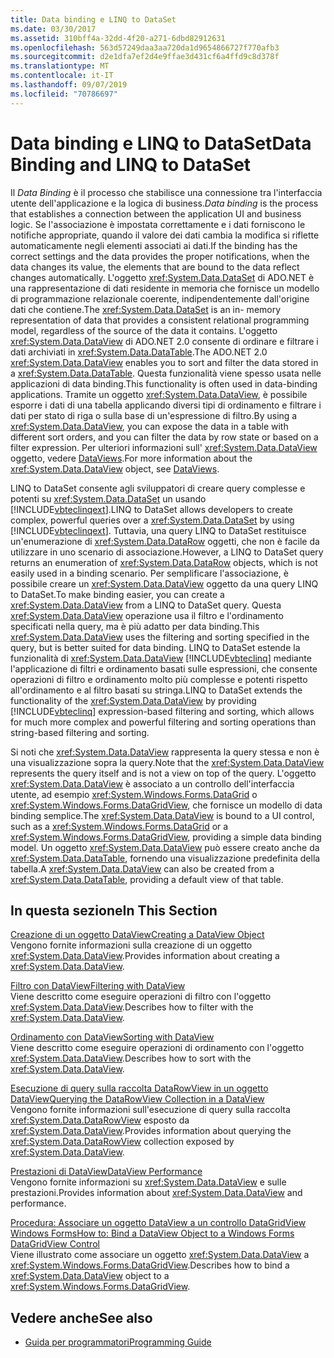 ```yaml
---
title: Data binding e LINQ to DataSet
ms.date: 03/30/2017
ms.assetid: 310bff4a-32dd-4f20-a271-6dbd82912631
ms.openlocfilehash: 563d57249daa3aa720da1d9654866727f770afb3
ms.sourcegitcommit: d2e1dfa7ef2d4e9ffae3d431cf6a4ffd9c8d378f
ms.translationtype: MT
ms.contentlocale: it-IT
ms.lasthandoff: 09/07/2019
ms.locfileid: "70786697"
---
```

# <a name="data-binding-and-linq-to-dataset"></a><span data-ttu-id="e924a-102">Data binding e LINQ to DataSet</span><span class="sxs-lookup"><span data-stu-id="e924a-102">Data Binding and LINQ to DataSet</span></span>
<span data-ttu-id="e924a-103">Il *Data Binding* è il processo che stabilisce una connessione tra l'interfaccia utente dell'applicazione e la logica di business.</span><span class="sxs-lookup"><span data-stu-id="e924a-103">*Data binding* is the process that establishes a connection between the application UI and business logic.</span></span> <span data-ttu-id="e924a-104">Se l'associazione è impostata correttamente e i dati forniscono le notifiche appropriate, quando il valore dei dati cambia la modifica si riflette automaticamente negli elementi associati ai dati.</span><span class="sxs-lookup"><span data-stu-id="e924a-104">If the binding has the correct settings and the data provides the proper notifications, when the data changes its value, the elements that are bound to the data reflect changes automatically.</span></span> <span data-ttu-id="e924a-105">L'oggetto <xref:System.Data.DataSet> di ADO.NET è una rappresentazione di dati residente in memoria che fornisce un modello di programmazione relazionale coerente, indipendentemente dall'origine dati che contiene.</span><span class="sxs-lookup"><span data-stu-id="e924a-105">The <xref:System.Data.DataSet> is an in- memory representation of data that provides a consistent relational programming model, regardless of the source of the data it contains.</span></span> <span data-ttu-id="e924a-106">L'oggetto <xref:System.Data.DataView> di ADO.NET 2.0 consente di ordinare e filtrare i dati archiviati in <xref:System.Data.DataTable>.</span><span class="sxs-lookup"><span data-stu-id="e924a-106">The ADO.NET 2.0 <xref:System.Data.DataView> enables you to sort and filter the data stored in a <xref:System.Data.DataTable>.</span></span> <span data-ttu-id="e924a-107">Questa funzionalità viene spesso usata nelle applicazioni di data binding.</span><span class="sxs-lookup"><span data-stu-id="e924a-107">This functionality is often used in data-binding applications.</span></span> <span data-ttu-id="e924a-108">Tramite un oggetto <xref:System.Data.DataView>, è possibile esporre i dati di una tabella applicando diversi tipi di ordinamento e filtrare i dati per stato di riga o sulla base di un'espressione di filtro.</span><span class="sxs-lookup"><span data-stu-id="e924a-108">By using a <xref:System.Data.DataView>, you can expose the data in a table with different sort orders, and you can filter the data by row state or based on a filter expression.</span></span> <span data-ttu-id="e924a-109">Per ulteriori informazioni sull' <xref:System.Data.DataView> oggetto, vedere [DataViews](./dataset-datatable-dataview/dataviews.md).</span><span class="sxs-lookup"><span data-stu-id="e924a-109">For more information about the <xref:System.Data.DataView> object, see [DataViews](./dataset-datatable-dataview/dataviews.md).</span></span>  
  
 <span data-ttu-id="e924a-110">LINQ to DataSet consente agli sviluppatori di creare query complesse e potenti su <xref:System.Data.DataSet> un usando [!INCLUDE[vbteclinqext](../../../../includes/vbteclinqext-md.md)].</span><span class="sxs-lookup"><span data-stu-id="e924a-110">LINQ to DataSet allows developers to create complex, powerful queries over a <xref:System.Data.DataSet> by using [!INCLUDE[vbteclinqext](../../../../includes/vbteclinqext-md.md)].</span></span> <span data-ttu-id="e924a-111">Tuttavia, una query LINQ to DataSet restituisce un'enumerazione di <xref:System.Data.DataRow> oggetti, che non è facile da utilizzare in uno scenario di associazione.</span><span class="sxs-lookup"><span data-stu-id="e924a-111">However, a LINQ to DataSet query returns an enumeration of <xref:System.Data.DataRow> objects, which is not easily used in a binding scenario.</span></span> <span data-ttu-id="e924a-112">Per semplificare l'associazione, è possibile creare un <xref:System.Data.DataView> oggetto da una query LINQ to DataSet.</span><span class="sxs-lookup"><span data-stu-id="e924a-112">To make binding easier, you can create a <xref:System.Data.DataView> from a LINQ to DataSet query.</span></span> <span data-ttu-id="e924a-113">Questa <xref:System.Data.DataView> operazione usa il filtro e l'ordinamento specificati nella query, ma è più adatto per data binding.</span><span class="sxs-lookup"><span data-stu-id="e924a-113">This <xref:System.Data.DataView> uses the filtering and sorting specified in the query, but is better suited for data binding.</span></span> <span data-ttu-id="e924a-114">LINQ to DataSet estende la funzionalità di <xref:System.Data.DataView> [!INCLUDE[vbteclinq](../../../../includes/vbteclinq-md.md)] mediante l'applicazione di filtri e ordinamento basati sulle espressioni, che consente operazioni di filtro e ordinamento molto più complesse e potenti rispetto all'ordinamento e al filtro basati su stringa.</span><span class="sxs-lookup"><span data-stu-id="e924a-114">LINQ to DataSet extends the functionality of the <xref:System.Data.DataView> by providing [!INCLUDE[vbteclinq](../../../../includes/vbteclinq-md.md)] expression-based filtering and sorting, which allows for much more complex and powerful filtering and sorting operations than string-based filtering and sorting.</span></span>  
  
 <span data-ttu-id="e924a-115">Si noti che <xref:System.Data.DataView> rappresenta la query stessa e non è una visualizzazione sopra la query.</span><span class="sxs-lookup"><span data-stu-id="e924a-115">Note that the <xref:System.Data.DataView> represents the query itself and is not a view on top of the query.</span></span> <span data-ttu-id="e924a-116">L'oggetto <xref:System.Data.DataView> è associato a un controllo dell'interfaccia utente, ad esempio <xref:System.Windows.Forms.DataGrid> o <xref:System.Windows.Forms.DataGridView>, che fornisce un modello di data binding semplice.</span><span class="sxs-lookup"><span data-stu-id="e924a-116">The <xref:System.Data.DataView> is bound to a UI control, such as a <xref:System.Windows.Forms.DataGrid> or a <xref:System.Windows.Forms.DataGridView>, providing a simple data binding model.</span></span> <span data-ttu-id="e924a-117">Un oggetto <xref:System.Data.DataView> può essere creato anche da <xref:System.Data.DataTable>, fornendo una visualizzazione predefinita della tabella.</span><span class="sxs-lookup"><span data-stu-id="e924a-117">A <xref:System.Data.DataView> can also be created from a <xref:System.Data.DataTable>, providing a default view of that table.</span></span>  
  
## <a name="in-this-section"></a><span data-ttu-id="e924a-118">In questa sezione</span><span class="sxs-lookup"><span data-stu-id="e924a-118">In This Section</span></span>  
 [<span data-ttu-id="e924a-119">Creazione di un oggetto DataView</span><span class="sxs-lookup"><span data-stu-id="e924a-119">Creating a DataView Object</span></span>](creating-a-dataview-object-linq-to-dataset.md)  
 <span data-ttu-id="e924a-120">Vengono fornite informazioni sulla creazione di un oggetto <xref:System.Data.DataView>.</span><span class="sxs-lookup"><span data-stu-id="e924a-120">Provides information about creating a <xref:System.Data.DataView>.</span></span>  
  
 [<span data-ttu-id="e924a-121">Filtro con DataView</span><span class="sxs-lookup"><span data-stu-id="e924a-121">Filtering with DataView</span></span>](filtering-with-dataview-linq-to-dataset.md)  
 <span data-ttu-id="e924a-122">Viene descritto come eseguire operazioni di filtro con l'oggetto <xref:System.Data.DataView>.</span><span class="sxs-lookup"><span data-stu-id="e924a-122">Describes how to filter with the <xref:System.Data.DataView>.</span></span>  
  
 [<span data-ttu-id="e924a-123">Ordinamento con DataView</span><span class="sxs-lookup"><span data-stu-id="e924a-123">Sorting with DataView</span></span>](sorting-with-dataview-linq-to-dataset.md)  
 <span data-ttu-id="e924a-124">Viene descritto come eseguire operazioni di ordinamento con l'oggetto <xref:System.Data.DataView>.</span><span class="sxs-lookup"><span data-stu-id="e924a-124">Describes how to sort with the <xref:System.Data.DataView>.</span></span>  
  
 [<span data-ttu-id="e924a-125">Esecuzione di query sulla raccolta DataRowView in un oggetto DataView</span><span class="sxs-lookup"><span data-stu-id="e924a-125">Querying the DataRowView Collection in a DataView</span></span>](querying-the-datarowview-collection-in-a-dataview.md)  
 <span data-ttu-id="e924a-126">Vengono fornite informazioni sull'esecuzione di query sulla raccolta <xref:System.Data.DataRowView> esposto da <xref:System.Data.DataView>.</span><span class="sxs-lookup"><span data-stu-id="e924a-126">Provides information about querying the <xref:System.Data.DataRowView> collection exposed by <xref:System.Data.DataView>.</span></span>  
  
 [<span data-ttu-id="e924a-127">Prestazioni di DataView</span><span class="sxs-lookup"><span data-stu-id="e924a-127">DataView Performance</span></span>](dataview-performance.md)  
 <span data-ttu-id="e924a-128">Vengono fornite informazioni su <xref:System.Data.DataView> e sulle prestazioni.</span><span class="sxs-lookup"><span data-stu-id="e924a-128">Provides information about <xref:System.Data.DataView> and performance.</span></span>  
  
 [<span data-ttu-id="e924a-129">Procedura: Associare un oggetto DataView a un controllo DataGridView Windows Forms</span><span class="sxs-lookup"><span data-stu-id="e924a-129">How to: Bind a DataView Object to a Windows Forms DataGridView Control</span></span>](how-to-bind-a-dataview-object-to-a-winforms-datagridview-control.md)  
 <span data-ttu-id="e924a-130">Viene illustrato come associare un oggetto <xref:System.Data.DataView> a <xref:System.Windows.Forms.DataGridView>.</span><span class="sxs-lookup"><span data-stu-id="e924a-130">Describes how to bind a <xref:System.Data.DataView> object to a <xref:System.Windows.Forms.DataGridView>.</span></span>  
  
## <a name="see-also"></a><span data-ttu-id="e924a-131">Vedere anche</span><span class="sxs-lookup"><span data-stu-id="e924a-131">See also</span></span>

- [<span data-ttu-id="e924a-132">Guida per programmatori</span><span class="sxs-lookup"><span data-stu-id="e924a-132">Programming Guide</span></span>](programming-guide-linq-to-dataset.md)
